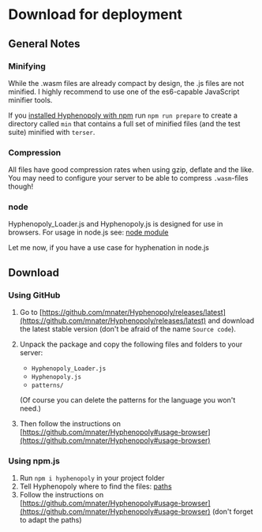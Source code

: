 # Download for deployment

## General Notes

### Minifying
While the .wasm files are already compact by design, the .js files are not minified. I highly recommend to use one of the es6-capable JavaScript minifier tools.

If you [installed Hyphenopoly with npm](#using-npmjs) run `npm run prepare` to create a directory called `min` that contains a full set of minified files (and the test suite) minified with `terser`.

### Compression
All files have good compression rates when using gzip, deflate and the like. You may need to configure your server to be able to compress `.wasm`-files though!

### node
Hyphenopoly_Loader.js and Hyphenopoly.js is designed for use in browsers. For usage in node.js see: [node module](./Node-Module.md)

Let me now, if you have a use case for hyphenation in node.js

## Download

### Using GitHub
1.  Go to [https://github.com/mnater/Hyphenopoly/releases/latest](https://github.com/mnater/Hyphenopoly/releases/latest) and download the latest stable version (don't be afraid of the name `Source code`).
2.  Unpack the package and copy the following files and folders to your server:
    *   `Hyphenopoly_Loader.js`
    *   `Hyphenopoly.js`
    *   `patterns/`

    (Of course you can delete the patterns for the language you won't need.)
3.  Then follow the instructions on [https://github.com/mnater/Hyphenopoly#usage-browser](https://github.com/mnater/Hyphenopoly#usage-browser)
 
### Using npm.js
1.  Run `npm i hyphenopoly` in your project folder
2.  Tell Hyphenopoly where to find the files: [paths](./Global-Hyphenopoly-Object.md#paths)
3.  Follow the instructions on [https://github.com/mnater/Hyphenopoly#usage-browser](https://github.com/mnater/Hyphenopoly#usage-browser) (don't forget to adapt the paths)
